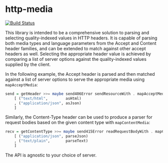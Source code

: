 http-media
==========

[![Build Status](https://secure.travis-ci.org/zmthy/http-media.svg)](http://travis-ci.org/zmthy/http-media)

This library is intended to be a comprehensive solution to parsing and
selecting quality-indexed values in HTTP headers.  It is capable of
parsing both media types and language parameters from the Accept and
Content header families, and can be extended to match against other
accept headers as well.  Selecting the appropriate header value is
achieved by comparing a list of server options against the
quality-indexed values supplied by the client.

In the following example, the Accept header is parsed and then matched
against a list of server options to serve the appropriate media using
`mapAcceptMedia`:

```haskell
send = getHeader >>= maybe send406Error sendResourceWith . mapAcceptMedia
    [ ("text/html",        asHtml)
    , ("application/json", asJson)
    ]
```

Similarly, the Content-Type header can be used to produce a parser for
request bodies based on the given content type with `mapContentMedia`:

```haskell
recv = getContentType >>= maybe send415Error readRequestBodyWith . mapContentMedia
    [ ("application/json", parseJson)
    , ("text/plain",       parseText)
    ]
```

The API is agnostic to your choice of server.
